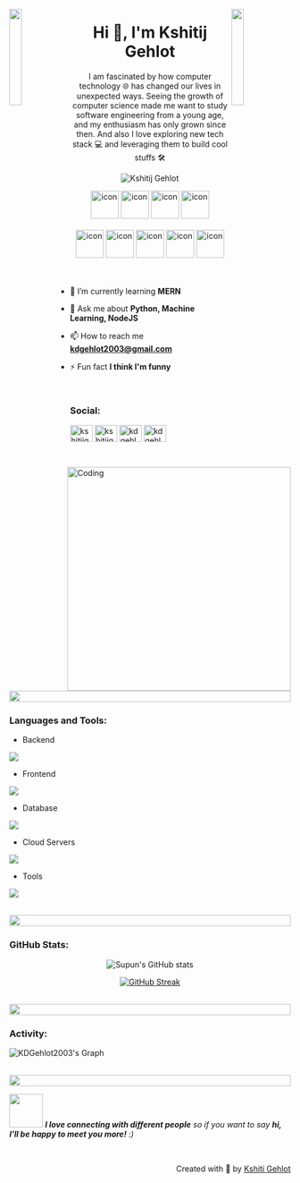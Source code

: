 <img align="left" src="https://user-images.githubusercontent.com/65187002/144930161-2f783401-8d27-4fdf-a2f7-cc0ba32f1f1f.gif" width="21%" style="display:inline;"><img align="right" src="https://user-images.githubusercontent.com/65187002/144930161-2f783401-8d27-4fdf-a2f7-cc0ba32f1f1f.gif" width="21%" style="display:inline;">

<h1 align="center">Hi 👋, I'm Kshitij Gehlot</h1>
<!-- <h3 align="center">A passionate Programmer from India</h3> -->
<p align="center">I am fascinated by how computer technology 🌐 has changed our lives in unexpected ways. Seeing the growth of computer science made me want to study software engineering from a young age, and my enthusiasm has only grown since then. And also I love exploring new tech stack 💻 and leveraging them to build cool stuffs 🛠️</p>

<p align="center"> 
 <img src="https://komarev.com/ghpvc/?username=KDGehlot2003&label=Profile%20views&color=0e75b6&style=flat" alt="Kshitij Gehlot" /> 
 <!-- <img src="https://img.shields.io/badge/Languages-Python | Java | PHP | Typescript | Node | React -green.svg" alt="Kshitij Gehlot's languages" /> -->
 <!-- <img alt="Profile followers" src="https://img.shields.io/github/followers/KDGehlot2003"> -->
</p>

<div align="center">
  <img src="https://techstack-generator.vercel.app/python-icon.svg" alt="icon" width="50" height="50" />
  <img src="https://techstack-generator.vercel.app/js-icon.svg" alt="icon"width="50" height="50" />
  <img src="https://techstack-generator.vercel.app/react-icon.svg" alt="icon" width="50" height="50" />
 <img src="https://techstack-generator.vercel.app/mysql-icon.svg" alt="icon" width="50" height="50" />
</div>

<br>

<div align="center">
  <img src="https://techstack-generator.vercel.app/docker-icon.svg" alt="icon" width="50" height="50" />
  <img src="https://techstack-generator.vercel.app/aws-icon.svg" alt="icon" width="50" height="50" />
  <img src="https://techstack-generator.vercel.app/github-icon.svg" alt="icon" width="50" height="50" />
  <img src="https://techstack-generator.vercel.app/restapi-icon.svg" alt="icon" width="50" height="50" />
  <img src="https://techstack-generator.vercel.app/nginx-icon.svg" alt="icon" width="50" height="50" />
</div>

<img align="right" alt="Coding" width="400" src="https://user-images.githubusercontent.com/74038190/229223263-cf2e4b07-2615-4f87-9c38-e37600f8381a.gif">
<br><br>

<!-- - 🔭 I’m currently working on **UA IT(JKH IT)** -->

- 🌱 I’m currently learning **MERN**

<!-- - 👨‍💻 All of my projects are available at [kdgehlot's workspace](http://) -->

- 💬 Ask me about **Python, Machine Learning, NodeJS**

- 📫 How to reach me **kdgehlot2003@gmail.com**

<!-- - 📄 Know about my experiences [my experiences](http://) -->

- ⚡ Fun fact **I think I'm funny**

<br>
<h3 align="left">Social:</h3>
<p align="left">
<a href="https://www.linkedin.com/in/kshitijgehlot/" target="blank"><img align="center" src="https://raw.githubusercontent.com/rahuldkjain/github-profile-readme-generator/master/src/images/icons/Social/linked-in-alt.svg" alt="kshitijgehlot" height="30" width="40" /></a>
<a href="https://www.instagram.com/kshitijgehlot10/" target="blank"><img align="center" src="https://raw.githubusercontent.com/rahuldkjain/github-profile-readme-generator/master/src/images/icons/Social/instagram.svg" alt="kshitijgehlot" height="30" width="40" /></a>
<a href="https://www.hackerrank.com/kdgehlot2003" target="blank"><img align="center" src="https://raw.githubusercontent.com/rahuldkjain/github-profile-readme-generator/master/src/images/icons/Social/hackerrank.svg" alt="kdgehlot2003" height="30" width="40" /></a>
<a href="https://www.leetcode.com/kdgehlot2003" target="blank"><img align="center" src="https://raw.githubusercontent.com/rahuldkjain/github-profile-readme-generator/master/src/images/icons/Social/leet-code.svg" alt="kdgehlot2003" height="30" width="40" /></a>
<!-- <a href="https://fb.com/supun.nanayakkaraii" target="blank"><img align="center" src="https://raw.githubusercontent.com/rahuldkjain/github-profile-readme-generator/master/src/images/icons/Social/facebook.svg" alt="kshitij.gehlot" height="30" width="40" /></a> -->
<!-- <a href="https://www.youtube.com/@supunnanayakkara" target="blank"><img align="center" src="https://raw.githubusercontent.com/rahuldkjain/github-profile-readme-generator/master/src/images/icons/Social/youtube.svg" alt="kshitij gehlot" height="30" width="40" /></a> -->
</p>
<br>

<img src="https://i.imgur.com/dBaSKWF.gif" height="20" width="100%">

<h3 align="left">Languages and Tools:</h3>

- Backend
<p align="left">
  <a href="https://skillicons.dev">
    <img src="https://skillicons.dev/icons?i=py,nodejs,flask,fastapi,express,bash" />
  </a>
</p>

- Frontend
<p align="left">
  <a href="https://skillicons.dev">
    <img src="https://skillicons.dev/icons?i=html,css,js,react,tailwind,md" />
  </a>
</p>

- Database
<p align="left">
  <a href="https://skillicons.dev">
    <img src="https://skillicons.dev/icons?i=mongodb,mysql,postgresql" />
  </a>
</p>

- Cloud Servers
<p align="left">
  <a href="https://skillicons.dev">
    <img src="https://skillicons.dev/icons?i=azure,aws" />
  </a>
</p>

- Tools
<p align="left">
  <a href="https://skillicons.dev">
    <img src="https://skillicons.dev/icons?i=git,github,docker,figma,notion,vscode,postman,linux" />
  </a>
</p>

<br/>

<img src="https://i.imgur.com/dBaSKWF.gif" height="20" width="100%">

<h3 align="left">GitHub Stats:</h3>
<div align="center">
 
![Supun's GitHub stats](https://github-readme-stats.vercel.app/api?username=KDGehlot2003\&theme=midnight-purple\&show_icons=true\&show=reviews,prs_merged,prs_merged_percentage\&hide=contribs,issues)

[![GitHub Streak](https://streak-stats.demolab.com/?user=KDGehlot2003&theme=midnight-purple)](https://git.io/streak-stats)

</div>

<br>

<!-- <img src="https://i.imgur.com/dBaSKWF.gif" height="20" width="100%">

<h3 align="left">Trophy:</h3>

<p align="center">
<img src="https://media.tenor.com/0ENB5HuTH0gAAAAi/trophy-beker.gif"  width="100px" height="100px"></p>
  
<div align="center">
<img src="https://github-profile-trophy.vercel.app/?username=KDGehlot2003&theme=matrix&no-bg=true&no-frame=true&row=1&column=4&title=MultiLanguage,Commits,PullRequest,Reviews">
 </div>

<div align="center" >
<img src="https://github-profile-trophy.vercel.app/?username=KDGehlot2003&theme=matrix&no-bg=true&no-frame=true&row=1&column=4&title=Repositories,Organizations,Stars,Followers">
 </div>
 <br><br> -->


<img src="https://i.imgur.com/dBaSKWF.gif" height="20" width="100%">

<h3 align="left">Activity:</h3>

![KDGehlot2003's Graph](https://github-readme-activity-graph.vercel.app/graph?username=KDGehlot2003&custom_title=Supun's%20GitHub%20Activity%20Graph&bg_color=0D1117&color=7F3FBF&line=7F3FBF&point=7F3FBF&area_color=FFFFFF&title_color=FFFFFF&area=true)
<br><br>

<img src="https://i.imgur.com/dBaSKWF.gif" height="20" width="100%">

<img src="https://media.giphy.com/media/LnQjpWaON8nhr21vNW/giphy.gif" width="60"> <em><b>I love connecting with different people</b> so if you want to say <b>hi, I'll be happy to meet you more!</b> :)</em>

<br>
<p align="right" > Created with 🧡 by <a href="">Kshiti Gehlot</a></p>
